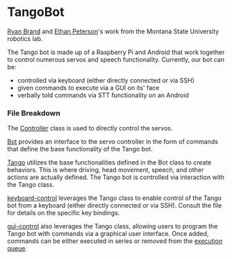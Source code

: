 # TangoBot
[Ryan Brand](https://github.com/UNA8211) and [Ethan Peterson](https://github.com/blackbelt238)'s work from the Montana State University robotics lab.

The Tango bot is made up of a Raspberry Pi and Android that work together to control numerous servos and speech functionality. Currently, our bot can be:
- controlled via keyboard (either directly connected or via SSH)
- given commands to execute via a GUI on its' face
- verbally told commands via STT functionality on an Android

### File Breakdown
The [Controller](https://github.com/blackbelt238/TangoBot/maestro.py) class is used to directly control the servos.

[Bot](https://github.com/blackbelt238/TangoBot/bot.py) provides an interface to the servo controller in the form of commands that define the base functionality of the Tango bot.

[Tango](https://github.com/blackbelt238/TangoBot/tango.py) utilizes the base functionalities defined in the Bot class to create behaviors. This is where driving, head movement, speech, and other actions are actually defined. The Tango bot is controlled via interaction with the Tango class.

[keyboard-control](https://github.com/blackbelt238/TangoBot/keyboard-control.py) leverages the Tango class to enable control of the Tango bot from a keyboard (either directly connected or via SSH). Consult the file for details on the specific key bindings.

[gui-control](https://github.com/blackbelt238/TangoBot/gui-control.py) also leverages the Tango class, allowing users to program the Tango bot with commands via a graphical user interface. Once added, commands can be either executed in series or removed from the [execution queue](https://github.com/blackbelt238/TangoBot/actionq.py).
